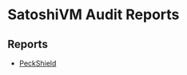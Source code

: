 # SatoshiVM Audit Reports

## Reports

- [PeckShield](https://github.com/peckshield/publications/blob/master/audit_reports/PeckShield-Audit-Report-SatoshiVM-v1.0.pdf)